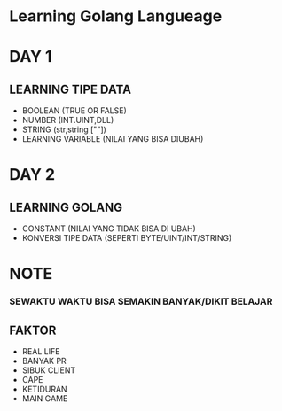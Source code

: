 # Learning Golang Langueage

# DAY 1
## LEARNING TIPE DATA
 - BOOLEAN (TRUE OR FALSE)
  - NUMBER (INT.UINT,DLL)
  - STRING (str,string [""])
 - LEARNING VARIABLE (NILAI YANG BISA DIUBAH)

# DAY 2
## LEARNING GOLANG
- CONSTANT (NILAI YANG TIDAK BISA DI UBAH)
- KONVERSI TIPE DATA (SEPERTI BYTE/UINT/INT/STRING)


# NOTE
### SEWAKTU WAKTU BISA SEMAKIN BANYAK/DIKIT BELAJAR
## FAKTOR
- REAL LIFE
- BANYAK PR
- SIBUK CLIENT
- CAPE
- KETIDURAN
- MAIN GAME